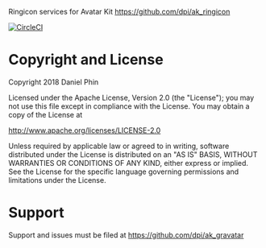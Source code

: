Ringicon services for Avatar Kit
https://github.com/dpi/ak_ringicon

[![CircleCI](https://circleci.com/gh/dpi/ak_ringicon.svg?style=svg)](https://circleci.com/gh/dpi/ak_ringicon)

# Copyright and License

Copyright 2018 Daniel Phin

Licensed under the Apache License, Version 2.0 (the "License");
you may not use this file except in compliance with the License.
You may obtain a copy of the License at

   http://www.apache.org/licenses/LICENSE-2.0

Unless required by applicable law or agreed to in writing, software
distributed under the License is distributed on an "AS IS" BASIS,
WITHOUT WARRANTIES OR CONDITIONS OF ANY KIND, either express or implied.
See the License for the specific language governing permissions and
limitations under the License.

# Support

Support and issues must be filed at https://github.com/dpi/ak_gravatar
